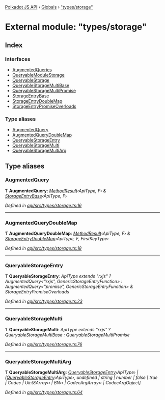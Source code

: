 [Polkadot JS API](../README.md) › [Globals](../globals.md) › ["types/storage"](_types_storage_.md)

# External module: "types/storage"

## Index

### Interfaces

* [AugmentedQueries](../interfaces/_types_storage_.augmentedqueries.md)
* [QueryableModuleStorage](../interfaces/_types_storage_.queryablemodulestorage.md)
* [QueryableStorage](../interfaces/_types_storage_.queryablestorage.md)
* [QueryableStorageMultiBase](../interfaces/_types_storage_.queryablestoragemultibase.md)
* [QueryableStorageMultiPromise](../interfaces/_types_storage_.queryablestoragemultipromise.md)
* [StorageEntryBase](../interfaces/_types_storage_.storageentrybase.md)
* [StorageEntryDoubleMap](../interfaces/_types_storage_.storageentrydoublemap.md)
* [StorageEntryPromiseOverloads](../interfaces/_types_storage_.storageentrypromiseoverloads.md)

### Type aliases

* [AugmentedQuery](_types_storage_.md#augmentedquery)
* [AugmentedQueryDoubleMap](_types_storage_.md#augmentedquerydoublemap)
* [QueryableStorageEntry](_types_storage_.md#queryablestorageentry)
* [QueryableStorageMulti](_types_storage_.md#queryablestoragemulti)
* [QueryableStorageMultiArg](_types_storage_.md#queryablestoragemultiarg)

## Type aliases

###  AugmentedQuery

Ƭ **AugmentedQuery**: *[MethodResult](_types_base_.md#methodresult)‹ApiType, F› & [StorageEntryBase](../interfaces/_types_storage_.storageentrybase.md)‹ApiType, F›*

*Defined in [api/src/types/storage.ts:16](https://github.com/polkadot-js/api/blob/502e54ce5c/packages/api/src/types/storage.ts#L16)*

___

###  AugmentedQueryDoubleMap

Ƭ **AugmentedQueryDoubleMap**: *[MethodResult](_types_base_.md#methodresult)‹ApiType, F› & [StorageEntryDoubleMap](../interfaces/_types_storage_.storageentrydoublemap.md)‹ApiType, F, FirstKeyType›*

*Defined in [api/src/types/storage.ts:18](https://github.com/polkadot-js/api/blob/502e54ce5c/packages/api/src/types/storage.ts#L18)*

___

###  QueryableStorageEntry

Ƭ **QueryableStorageEntry**: *ApiType extends "rxjs" ? AugmentedQuery<"rxjs", GenericStorageEntryFunction> : AugmentedQuery<"promise", GenericStorageEntryFunction> & StorageEntryPromiseOverloads*

*Defined in [api/src/types/storage.ts:23](https://github.com/polkadot-js/api/blob/502e54ce5c/packages/api/src/types/storage.ts#L23)*

___

###  QueryableStorageMulti

Ƭ **QueryableStorageMulti**: *ApiType extends "rxjs" ? QueryableStorageMultiBase<ApiType> : QueryableStorageMultiPromise<ApiType>*

*Defined in [api/src/types/storage.ts:76](https://github.com/polkadot-js/api/blob/502e54ce5c/packages/api/src/types/storage.ts#L76)*

___

###  QueryableStorageMultiArg

Ƭ **QueryableStorageMultiArg**: *[QueryableStorageEntry](_types_storage_.md#queryablestorageentry)‹ApiType› | [[QueryableStorageEntry](_types_storage_.md#queryablestorageentry)‹ApiType›, undefined | string | number | false | true | Codec | Uint8Array‹› | BN‹› | CodecArgArray‹› | CodecArgObject]*

*Defined in [api/src/types/storage.ts:64](https://github.com/polkadot-js/api/blob/502e54ce5c/packages/api/src/types/storage.ts#L64)*
